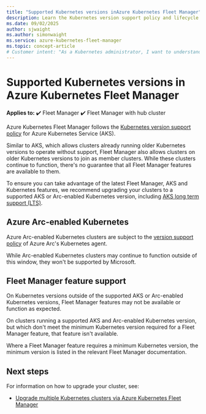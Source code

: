 ```yaml
---
title: "Supported Kubernetes versions inAzure Kubernetes Fleet Manager"
description: Learn the Kubernetes version support policy and lifecycle of clusters in Azure Kubernetes Fleet Manager.
ms.date: 09/02/2025
author: sjwaight
ms.author: simonwaight
ms.service: azure-kubernetes-fleet-manager
ms.topic: concept-article
# Customer intent: "As a Kubernetes administrator, I want to understand the supported Kubernetes version lifecycle in Azure Kubernetes Fleet Manager, so that I can ensure my clusters remain compliant, up-to-date and can use new features."
---
```


# Supported Kubernetes versions in Azure Kubernetes Fleet Manager

**Applies to:** :heavy_check_mark: Fleet Manager :heavy_check_mark: Fleet Manager with hub cluster

Azure Kubernetes Fleet Manager follows the [Kubernetes version support policy][aks-version-policy] for Azure Kubernetes Service (AKS).

Similar to AKS, which allows clusters already running older Kubernetes versions to operate without support, Fleet Manager also allows clusters on older Kubernetes versions to join as member clusters. While these clusters continue to function, there's no guarantee that all Fleet Manager features are available to them.

To ensure you can take advantage of the latest Fleet Manager, AKS and Kubernetes features, we recommend upgrading your clusters to a supported AKS or Arc-enabled Kubernetes version, including [AKS long term support (LTS)][aks-version-policy-lts].

## Azure Arc-enabled Kubernetes

Azure Arc-enabled Kubernetes clusters are subject to the [version support policy][arc-version-policy] of Azure Arc's Kubernetes agent.

While Arc-enabled Kubernetes clusters may continue to function outside of this window, they won't be supported by Microsoft.

## Fleet Manager feature support

On Kubernetes versions outside of the supported AKS or Arc-enabled Kubernetes versions, Fleet Manager features may not be available or function as expected.

On clusters running a supported AKS and Arc-enabled Kubernetes version, but which don't meet the minimum Kubernetes version required for a Fleet Manager feature, that feature isn't available.

Where a Fleet Manager feature requires a minimum Kubernetes version, the minimum version is listed in the relevant Fleet Manager documentation.

## Next steps

For information on how to upgrade your cluster, see:
- [Upgrade multiple Kubernetes clusters via Azure Kubernetes Fleet Manager][fleet-multi-cluster-upgrade]

<!-- LINKS - Internal -->
[arc-version-policy]: /azure/azure-arc/kubernetes/agent-upgrade#version-support-policy
[aks-version-policy]: ../aks/supported-kubernetes-versions.md
[aks-version-policy-lts]: ../aks/supported-kubernetes-versions.md#long-term-support-lts
[fleet-multi-cluster-upgrade]: ./update-orchestration.md
